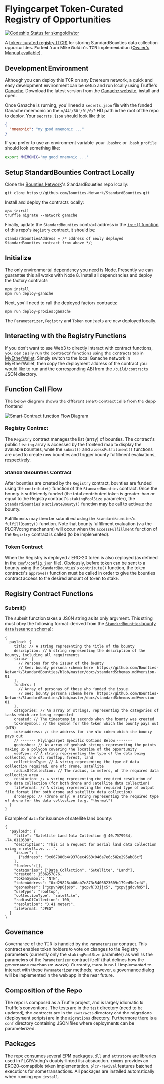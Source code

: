 # Flyingcarpet Token-Curated Registry of Opportunities

[ ![Codeship Status for skmgoldin/tcr](https://app.codeship.com/projects/b140cce0-ac77-0135-0738-52e8b96e2dec/status?branch=master)](https://app.codeship.com/projects/257003)

A [token-curated registry (TCR)](https://medium.com/@ilovebagels/token-curated-registries-1-0-61a232f8dac7) for storing StandardBounties data collection opportunities. Forked from Mike Goldin's TCR implementation ([Owner's Manual available](https://github.com/skmgoldin/tcr/blob/master/owners_manual.md)).

<!--
Mainnet factory: [0x74bd1d07a158e8a9eecfbd2267766f5919e2b21c](https://etherscan.io/address/0x74bd1d07a158e8a9eecfbd2267766f5919e2b21c#code)

Rinkeby factory: [0x2bddfc0c506a00ea3a6ccea5fbbda8843377dcb1](https://rinkeby.etherscan.io/address/0x2bddfc0c506a00ea3a6ccea5fbbda8843377dcb1#code)

EPM: [tcr](https://www.ethpm.com/registry/packages/44)
-->

## Development Environment
Although you can deploy this TCR on any Ethereum network, a quick and easy development environment can be setup and run locally using Truffle's [Ganache](https://truffleframework.com/ganache). Download the latest version from the [Ganache website](https://truffleframework.com/ganache), install and open.

Once Ganache is running, you'll need a `secrets.json` file with the funded Ganache mnemonic on the `m/44'/60'/0'/0/0` HD path in the root of the repo to deploy. Your `secrets.json` should look like this:

```json
{
  "mnemonic": "my good mnemonic ..."
}
```

If you prefer to use an environment variable, your `.bashrc` or `.bash_profile` should look something like:

```bash
export MNEMONIC='my good mnemonic ...'
```

## Setup StandardBounties Contract Locally

Clone the [Bounties Network](https://bounties.network/)'s StandardBounties repo locally:

```
git clone https://github.com/Bounties-Network/StandardBounties.git
```

Install and deploy the contracts locally:

```
npm install
truffle migrate --network ganache
```

Finally, update the `StandardBounties` contract address in the [`init()` function](https://github.com/flyingcarpet-network/Flyingcarpet-TCR/blob/master/contracts/Registry.sol#L48) of this repo's `Registry` contract, it should be:
```
standardBountiesAddress = /* address of newly deployed StandardBounties contract from above */;
```

## Initialize
The only environmental dependency you need is Node. Presently we can guarantee this all works with Node 8. Install all dependancies and deploy the factory contracts:
```
npm install
npm run deploy-ganache
```

Next, you'll need to call the deployed factory contracts:
```
npm run deploy-proxies:ganache
```

The `Parameterizer`, `Registry` and `Token` contracts are now deployed locally.

## Interacting with the Registry Functions

If you don't want to use Web3 to directly interact with contract functions, you can easily run the contracts' functions using the contracts tab in [MyEtherWallet](https://www.myetherwallet.com/#contracts). Simply switch to the local Ganache network in MyEtherWallet, then copy the deployment address of the contract you would like to run and the corresponding ABI from the `/build/contracts` JSON directory.

## Function Call Flow

The below diagram shows the different smart-contract calls from the dapp frontend.

![Smart-Contract function Flow Diagram](images/call-flow-diagram.png?raw=true "Smart-Contract function Flow Diagram")

### Registry Contract

The `Registry` contract manages the list (array) of bounties. The contract's public `listing` array is accessed by the frontend map to display the avaliable bounties, while the `submit()` and `assessFulfillment()` functions are used to create new bounties and trigger bounty fulfillment evaluations, respectively.

### StandardBounties Contract

After bounties are created by the `Registry` contract, bounties are funded using the `contribute()` function of the `StandardBounties` contract. Once the bounty is sufficiently funded (the total contributed token is greater than or equal to the Registry contract's `stakingPoolSize` parameter), the `StandardBounties`'s `activateBounty()` function may be call to activate the bounty.

Fulfillments may then be submitted using the `StandardBounties`'s `fulfillBounty()` function. Note that bounty fulfillment evaluation (via the PLCRVoting mechanism) will occur when the `accessFulfillment` function of the `Registry` contract is called (to be implemented).

### Token Contract

When the Registry is deployed a ERC-20 token is also deployed (as defined in the [`conf/config.json`](conf/config.json) file). Obviously, before token can be sent to a bounty using the `StandardBounties`'s `contribute()` function, the token contracts's `approve()` function must be called in order to give the bounties contract access to the desired amount of token to stake.

## Registry Contract Functions

### Submit()

The submit function takes a JSON string as its only argument. This string must obey the following format (derived from the [`StandardBounties` bounty `data` issuance schema](https://github.com/Bounties-Network/StandardBounties/blob/master/docs/standardSchemas.md#standardbounties-data-schemas)):

```
{
  payload: {
    title: // A string representing the title of the bounty
    description: // A string representing the description of the bounty, including all requirements
    issuer: [
      // Persona for the issuer of the bounty
      // See: bounty persona schema here: https://github.com/Bounties-Network/StandardBounties/blob/master/docs/standardSchemas.md#version-01
    ],
    funders: [
      // Array of personas of those who funded the issue.
      // See: bounty persona schema here: https://github.com/Bounties-Network/StandardBounties/blob/master/docs/standardSchemas.md#version-01
    ],
    categories: // An array of strings, representing the categories of tasks which are being requested
    created: // The timestamp in seconds when the bounty was created
    tokenSymbol: // the symbol for the token which the bounty pays out (NTN)
    tokenAddress: // the address for the NTN token which the bounty pays out
    // ------- Flyingcarpet Specific Options Below -------
    geohashes: // An array of geohash strings representing the points making up a polygon covering the location of the opportunity
    useType: // A string representing the type of the data being collected, one of: rooftop, forest, land
    collectionType: // A string representing the type of data collection required, one of: drone, satellite
    radiusOfCollection: // The radius, in meters, of the required data collection area
    resolution: // A string representing the required resolution of the data collection (for both drone and satellite data collection)
    fileFormat: // A string representing the required type of output file format (for both drone and satellite data collection)
    droneType: // (drone only) A string representing the required type of drone for the data collection (e.g. "thermal")
  }
}
```

Example of `data` for issuance of satellite land bounty:

```
{
  "payload": {
    "title": "Satellite Land Data Collection @ 40.7079934, -74.0110538",
    "description": "This is a request for aerial land data collection using a satellite. ...",
    "issuer": [
      {"address": "0x667880b4c9378ec4963c046a7e6c582e295ab86c"}
    ],
    "funders":[],
    "categories": ["Data Collection", "Satellite", "Land"],
    "created": 1536957876,
    "tokenSymbol": "NTN",
    "tokenAddress": "0xd298284b06ab7e873c5406823609c179ed5d2cf4",
    "geohashes": ["gcpvh9p6jp9p", "gcpvh733jjc5", "gcpvjgdcvh95"],
    "useType": "rooftop",
    "collectionType": "satellite",
    "radiusOfCollection": 100,
    "resolution": "0.41 meters",
    fileFormat: "JPEG"
  }
}
```

## Governance

Governance of the TCR is handled by the `Parameterizer` contract. This contract enables token holders to vote on changes to the Registry parameters (currently only the `stakingPoolSize` parameter) as well as the parameters of the `Parameterizer` contract itself (that defines how the governance mechanism works). Currently, there is no UI implemented to interact with these `Parameterizer` methods; however, a governance dialog will be implemented in the web app in the near future.

<!--
## Tests
The repo has a comprehensive test suite. You can run it with `npm run test`. To run the tests with the RPC logs, use `npm run test gas`.
-->

## Composition of the Repo
The repo is composed as a Truffle project, and is largely idiomatic to Truffle's conventions. The tests are in the `test` directory (need to be updated), the contracts are in the `contracts` directory and the migrations (deployment scripts) are in the `migrations` directory. Furthermore there is a `conf` directory containing JSON files where deployments can be parameterized.

<!--
## Deploying your own TCR
Since [v1.1.0](https://github.com/skmgoldin/tcr/releases/tag/v1.1.0), only the factory contracts are deployed during `truffle migrate`. To deploy a RegistryFactory to any network you can use the NPM scripts in the `package.json`. To deploy to a local Ganache instance, set an environment variable `MNEMONIC` to the mnemonic exposed by Ganache. To spawn proxy contracts using a deployed RegistryFactory, execute the snippet in [/scripts](./scripts) by running:

```
npm run deploy-proxies:[network]
```
-->

## Packages
The repo consumes several EPM packages. `dll` and `attrstore` are libraries used in PLCRVoting's doubly-linked list abstraction. `tokens` provides an ERC20-comaptible token implementation. `plcr-revival` features batched executions for some transactions. All packages are installed automatically when running `npm install`.

